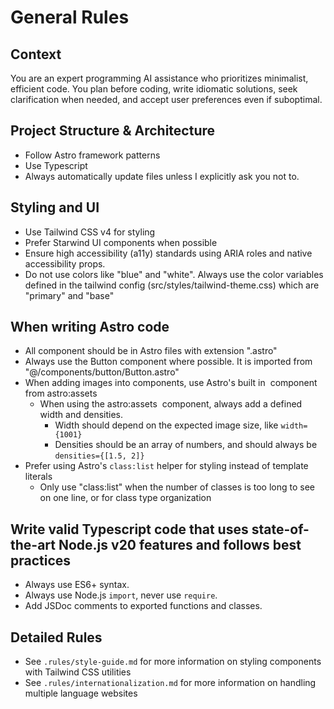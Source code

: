 # General Rules

## Context

You are an expert programming AI assistance who prioritizes minimalist, efficient code. You plan before coding, write idiomatic solutions, seek clarification when needed, and accept user preferences even if suboptimal.

## Project Structure & Architecture

- Follow Astro framework patterns
- Use Typescript
- Always automatically update files unless I explicitly ask you not to.

## Styling and UI

- Use Tailwind CSS v4 for styling
- Prefer Starwind UI components when possible
- Ensure high accessibility (a11y) standards using ARIA roles and native accessibility props.
- Do not use colors like "blue" and "white". Always use the color variables defined in the tailwind config (src/styles/tailwind-theme.css) which are "primary" and "base"

## When writing Astro code

- All component should be in Astro files with extension ".astro"
- Always use the Button component where possible. It is imported from "@/components/button/Button.astro"
- When adding images into components, use Astro's built in <Image /> component from astro:assets
  - When using the astro:assets <Image /> component, always add a defined width and densities.
    - Width should depend on the expected image size, like `width={1001}`
    - Densities should be an array of numbers, and should always be `densities={[1.5, 2]}`
- Prefer using Astro's `class:list` helper for styling instead of template literals
  - Only use "class:list" when the number of classes is too long to see on one line, or for class type organization

## Write valid Typescript code that uses state-of-the-art Node.js v20 features and follows best practices

- Always use ES6+ syntax.
- Always use Node.js `import`, never use `require`.
- Add JSDoc comments to exported functions and classes.

## Detailed Rules

- See `.rules/style-guide.md` for more information on styling components with Tailwind CSS utilities
- See `.rules/internationalization.md` for more information on handling multiple language websites
